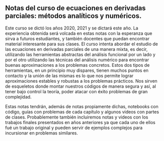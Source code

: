 ## Notas del curso de ecuaciones en derivadas parciales: métodos analíticos y numéricos.

Este curso se dictó los años 2020, 2021 y se dictará este año. La experiencia obtenida será volcada en estas notas con la esperanza que sirva a futuros estudiantes, y también docentes que puedan encontrar material interesante para sus clases. 
El curso intenta abordar el estudio de las ecuaciones en derivadas parciales de una manera mixta, es decir, utilizando las herramientas abstractas del análisis funcional por un lado y por el otro utilizando las técnicas del análisis numérico para encontrar buenas aproximaciones a los problemas concretos. Estos dos tipos de herramientas, en un principio muy dispares, tienen muchos puntos en contacto y la unión de las mismas es lo que nos permite lograr aproximaciones estables y robustas a los problemas prácticos. Nos sirven de esqueletos donde montar nuestros códigos de manera segura y así, al tener bajo control la teoría, poder atacar con éxito problemas de gran complejidad. 

Estas notas tendrán, además de notas propiamente dichas, notebooks con código, guías con problemas de cada capítulo y algunos videos con partes de clases. Probablemente también incluiremos notas y videos con los trabajos finales presentados en años anteriores ya que cada uno de ellos fué un trabajo original y pueden servir de ejemplos complejos para incursionar en problemas similares.

